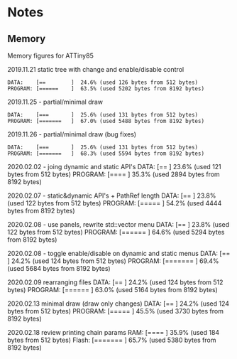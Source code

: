 # Notes

## Memory

Memory figures for ATTiny85

2019.11.21 static tree with change and enable/disable control
```text
DATA:    [==        ]  24.6% (used 126 bytes from 512 bytes)
PROGRAM: [======    ]  63.5% (used 5202 bytes from 8192 bytes)
```

2019.11.25 - partial/minimal draw
```text
DATA:    [===       ]  25.6% (used 131 bytes from 512 bytes)
PROGRAM: [=======   ]  67.0% (used 5488 bytes from 8192 bytes)
```

2019.11.26 - partial/minimal draw (bug fixes)
```text
DATA:    [===       ]  25.6% (used 131 bytes from 512 bytes)
PROGRAM: [=======   ]  68.3% (used 5594 bytes from 8192 bytes)
```

2020.02.02 - joing dynamic and static API's
DATA:    [==        ]  23.6% (used 121 bytes from 512 bytes)
PROGRAM: [====      ]  35.3% (used 2894 bytes from 8192 bytes)

2020.02.07 - static&dynamic API's + PathRef length
DATA:    [==        ]  23.8% (used 122 bytes from 512 bytes)
PROGRAM: [=====     ]  54.2% (used 4444 bytes from 8192 bytes)

2020.02.08 - use panels, rewrite std::vector menu
DATA:    [==        ]  23.8% (used 122 bytes from 512 bytes)
PROGRAM: [======    ]  64.6% (used 5294 bytes from 8192 bytes)

2020.02.08 - toggle enable/disable on dynamic and static menus
DATA:    [==        ]  24.2% (used 124 bytes from 512 bytes)
PROGRAM: [=======   ]  69.4% (used 5684 bytes from 8192 bytes)

2020.02.09 rearranging files
DATA:    [==        ]  24.2% (used 124 bytes from 512 bytes)
PROGRAM: [======    ]  63.0% (used 5164 bytes from 8192 bytes)

2020.02.13 minimal draw (draw only changes)
DATA:    [==        ]  24.2% (used 124 bytes from 512 bytes)
PROGRAM: [=====     ]  45.5% (used 3730 bytes from 8192 bytes)

2020.02.18 review printing chain params
RAM:   [====      ]  35.9% (used 184 bytes from 512 bytes)
Flash: [=======   ]  65.7% (used 5380 bytes from 8192 bytes)

